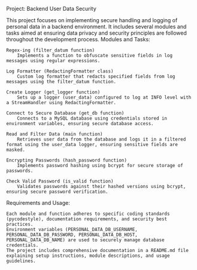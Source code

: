 Project: Backend User Data Security

This project focuses on implementing secure handling and logging of personal data in a backend environment. It includes several modules and tasks aimed at ensuring data privacy and security principles are followed throughout the development process.
Modules and Tasks:

    Regex-ing (filter_datum function)
        Implements a function to obfuscate sensitive fields in log messages using regular expressions.

    Log Formatter (RedactingFormatter class)
        Custom log formatter that redacts specified fields from log messages using the filter_datum function.

    Create Logger (get_logger function)
        Sets up a logger (user_data) configured to log at INFO level with a StreamHandler using RedactingFormatter.

    Connect to Secure Database (get_db function)
        Connects to a MySQL database using credentials stored in environment variables, ensuring secure database access.

    Read and Filter Data (main function)
        Retrieves user data from the database and logs it in a filtered format using the user_data logger, ensuring sensitive fields are masked.

    Encrypting Passwords (hash_password function)
        Implements password hashing using bcrypt for secure storage of passwords.

    Check Valid Password (is_valid function)
        Validates passwords against their hashed versions using bcrypt, ensuring secure password verification.

Requirements and Usage:

    Each module and function adheres to specific coding standards (pycodestyle), documentation requirements, and security best practices.
    Environment variables (PERSONAL_DATA_DB_USERNAME, PERSONAL_DATA_DB_PASSWORD, PERSONAL_DATA_DB_HOST, PERSONAL_DATA_DB_NAME) are used to securely manage database credentials.
    The project includes comprehensive documentation in a README.md file explaining setup instructions, module descriptions, and usage guidelines.
